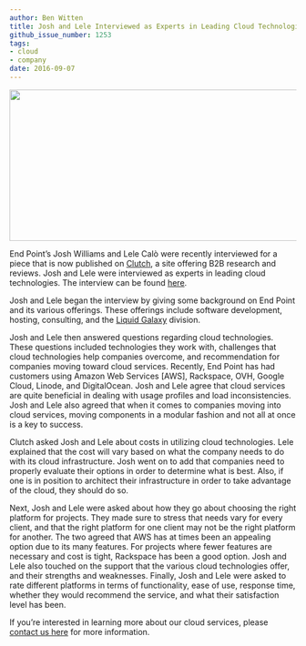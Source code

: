 ```yaml
---
author: Ben Witten
title: Josh and Lele Interviewed as Experts in Leading Cloud Technologies
github_issue_number: 1253
tags:
- cloud
- company
date: 2016-09-07
---
```


<a href="/blog/2016/09/josh-and-lele-interviewed-as-leading/image-0-big.png" imageanchor="1"><img border="0" height="266" src="/blog/2016/09/josh-and-lele-interviewed-as-leading/image-0.png" width="640"/></a>

End Point’s Josh Williams and Lele Calò were recently interviewed for a piece that is now published on [Clutch](https://clutch.co/), a site offering B2B research and reviews. Josh and Lele were interviewed as experts in leading cloud technologies. The interview can be found [here](https://clutch.co/cloud/expert-interview/end-point).

Josh and Lele began the interview by giving some background on End Point and its various offerings. These offerings include software development, hosting, consulting, and the [Liquid Galaxy](https://www.visionport.com/) division.

Josh and Lele then answered questions regarding cloud technologies. These questions included technologies they work with, challenges that cloud technologies help companies overcome, and recommendation for companies moving toward cloud services. Recently, End Point has had customers using Amazon Web Services [AWS], Rackspace, OVH, Google Cloud, Linode, and DigitalOcean. Josh and Lele agree that cloud services are quite beneficial in dealing with usage profiles and load inconsistencies. Josh and Lele also agreed that when it comes to companies moving into cloud services, moving components in a modular fashion and not all at once is a key to success.

Clutch asked Josh and Lele about costs in utilizing cloud technologies. Lele explained that the cost will vary based on what the company needs to do with its cloud infrastructure. Josh went on to add that companies need to properly evaluate their options in order to determine what is best. Also, if one is in position to architect their infrastructure in order to take advantage of the cloud, they should do so.

Next, Josh and Lele were asked about how they go about choosing the right platform for projects. They made sure to stress that needs vary for every client, and that the right platform for one client may not be the right platform for another. The two agreed that AWS has at times been an appealing option due to its many features. For projects where fewer features are necessary and cost is tight, Rackspace has been a good option. Josh and Lele also touched on the support that the various cloud technologies offer, and their strengths and weaknesses. Finally, Josh and Lele were asked to rate different platforms in terms of functionality, ease of use, response time, whether they would recommend the service, and what their satisfaction level has been.

If you’re interested in learning more about our cloud services, please [contact us here](/contact/) for more information.
